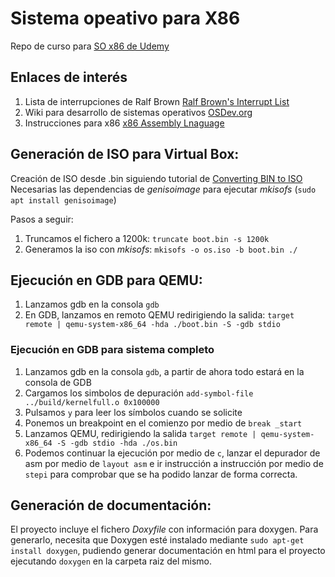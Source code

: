 # Sistema opeativo para X86
Repo de curso para [SO x86 de Udemy](https://www.udemy.com/course/developing-a-multithreaded-kernel-from-scratch/)

## Enlaces de interés
1. Lista de interrupciones de Ralf Brown [Ralf Brown's Interrupt List](https://www.ctyme.com/rbrown.htm)
2. Wiki para desarrollo de sistemas operativos [OSDev.org](https://wiki.osdev.org/Expanded_Main_Page)
3. Instrucciones para x86 [x86 Assembly Lnaguage](https://en.wikipedia.org/wiki/X86_assembly_language)


## Generación de ISO para Virtual Box:
Creación de ISO desde .bin siguiendo tutorial de [Converting BIN to ISO](https://www.youtube.com/watch?v=QGE0fyH6I7A)
Necesarias las dependencias de _genisoimage_ para ejecutar _mkisofs_ (```sudo apt install genisoimage```)

Pasos a seguir:
1. Truncamos el fichero a 1200k: ```truncate boot.bin -s 1200k```
2. Generamos la iso con _mkisofs_: ```mkisofs -o os.iso -b boot.bin ./```

## Ejecución en GDB para QEMU:
1. Lanzamos gdb en la consola ```gdb```
2. En GDB, lanzamos en remoto QEMU redirigiendo la salida: ```target remote | qemu-system-x86_64 -hda ./boot.bin -S -gdb stdio```

### Ejecución en GDB para sistema completo
1. Lanzamos gdb en la consola ```gdb```, a partir de ahora todo estará en la consola de GDB
2. Cargamos los simbolos de depuración ```add-symbol-file ../build/kernelfull.o 0x100000```
3. Pulsamos ```y``` para leer los símbolos cuando se solicite
4. Ponemos un breakpoint en el comienzo por medio de ```break _start```
5. Lanzamos QEMU, redirigiendo la salida ```target remote | qemu-system-x86_64 -S -gdb stdio -hda ./os.bin```
6. Podemos continuar la ejecución por medio de ```c```, lanzar el depurador de asm por medio de ```layout asm``` e ir instrucción a instrucción por medio de ```stepi```
para comprobar que se ha podido lanzar de forma correcta.

## Generación de documentación:
El proyecto incluye el fichero *Doxyfile* con información para doxygen. Para generarlo, necesita que Doxygen esté instalado mediante ```sudo apt-get install doxygen```, pudiendo generar documentación en html para el proyecto ejecutando ```doxygen``` en la carpeta raiz del mismo.